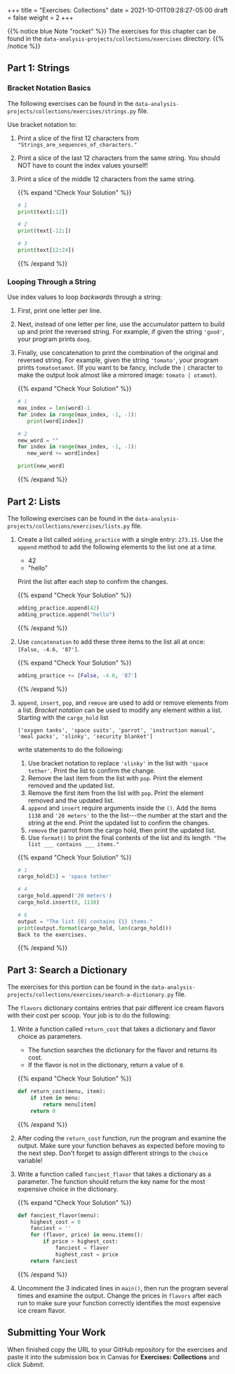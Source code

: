 +++
title = "Exercises: Collections"
date = 2021-10-01T09:28:27-05:00
draft = false
weight = 2
+++

{{% notice blue Note "rocket" %}}
The exercises for this chapter can be found in the `data-analysis-projects/collections/exercises` directory.
{{% /notice %}}


## Part 1: Strings

### Bracket Notation Basics

The following exercises can be found in the `data-analysis-projects/collections/exercises/strings.py` file.

Use bracket notation to:

1. Print a slice of the first 12 characters from `"Strings_are_sequences_of_characters."`
2. Print a slice of the last 12 characters from the same string. You should NOT have to count the index values yourself!
3. Print a slice of the middle 12 characters from the same string.

   {{% expand "Check Your Solution" %}}
   ```python
   # 1
   print(text[:12])
   
   # 2
   print(text[-12:])
   
   # 3
   print(text[12:24])
   ```
   {{% /expand %}}

### Looping Through a String

Use index values to loop *backwards* through a string:

1. First, print one letter per line.
2. Next, instead of one letter per line, use the accumulator pattern to build up and print the reversed string. For example, if given the string `'good'`, your program prints `doog`.
3. Finally, use concatenation to print the combination of the original and reversed string. For example, given the string `'tomato'`, your program prints `tomatootamot`. (If you want to be fancy, include the `|` character to make the output look almost like a mirrored image: `tomato | otamot`). 

   {{% expand "Check Your Solution" %}}
   ```python
   # 1
   max_index = len(word)-1
   for index in range(max_index, -1, -1):
      print(word[index])
   
   # 2
   new_word = ""
   for index in range(max_index, -1, -1):
      new_word += word[index]
   
   print(new_word)
   ```
   {{% /expand %}}

## Part 2: Lists

The following exercises can be found in the `data-analysis-projects/collections/exercises/lists.py` file.

1. Create a list called `adding_practice` with a single entry: `273.15`. Use the `append` method to add the following elements to the list one at a time.
    - 42
    - "hello"

    Print the list after each step to confirm the changes.

   {{% expand "Check Your Solution" %}}
   ```python
   adding_practice.append(42)
   adding_practice.append("hello")
   ```
   {{% /expand %}}

1. Use `concatenation` to add these three items to the list all at once: `[False, -4.6, '87']`.

   {{% expand "Check Your Solution" %}}
   ```python
   adding_practice += [False, -4.6, '87']
   ```
   {{% /expand %}}

1. `append`, `insert`, `pop`, and `remove` are used to add or remove elements from a list. *Bracket notation* can be used to modify any element within a list. Starting with the `cargo_hold` list

   ```console
   ['oxygen tanks', 'space suits', 'parrot', 'instruction manual', 'meal packs', 'slinky', 'security blanket']
   ```

    write statements to do the following:

    1. Use bracket notation to replace `'slinky'` in the list with `'space tether'`. Print the list to confirm the change.
    1. Remove the last item from the list with `pop`. Print the element removed and the updated list.
    1. Remove the first item from the list with `pop`. Print the element removed and the updated list.
    1. `append` and `insert` require arguments inside the `()`. Add the items `1138` and `'20 meters'` to the the list---the number at the start and the string at the end. Print the updated list to confirm the changes.
    1. `remove` the parrot from the cargo hold, then print the updated list.
    1. Use `format()` to print the final contents of the list and its length. `"The list ___ contains ___ items."`
   
   {{% expand "Check Your Solution" %}}
   ```python {linenos=table}
   # 1
   cargo_hold[5] = 'space tether'
   
   # 4
   cargo_hold.append('20 meters')
   cargo_hold.insert(0, 1138)
   
   # 6
   output = "The list {0} contains {1} items."
   print(output.format(cargo_hold, len(cargo_hold)))
   Back to the exercises.
   ```
   {{% /expand %}}

## Part 3: Search a Dictionary

The exercises for this portion can be found in the `data-analysis-projects/collections/exercises/search-a-dictionary.py` file.

The `flavors` dictionary contains entries that pair different ice cream
flavors with their cost per scoop. Your job is to do the following:

1. Write a function called `return_cost` that takes a dictionary and flavor choice as parameters.
   
   - The function searches the dictionary for the flavor and returns its cost.
   - If the flavor is not in the dictionary, return a value of `0`.

   {{% expand "Check Your Solution" %}}
   ```python
   def return_cost(menu, item):
       if item in menu:
           return menu[item]
       return 0
   ```
   {{% /expand %}}

1. After coding the `return_cost` function, run the program and examine the output. Make sure your function behaves as expected before moving to the next step. Don't forget to assign different strings to the `choice` variable! 
   
1. Write a function called `fanciest_flavor` that takes a dictionary as a parameter. The function should return the key name for the most expensive choice in the dictionary.

   {{% expand "Check Your Solution" %}}
   ```python
   def fanciest_flavor(menu):
       highest_cost = 0
       fanciest = ''
       for (flavor, price) in menu.items():
           if price > highest_cost:
               fanciest = flavor
               highest_cost = price
       return fanciest
   ```
   {{% /expand %}}

1. Uncomment the 3 indicated lines in `main()`, then run the program several times and examine the output. Change the prices in `flavors` after each run to make sure your function correctly identifies the most expensive ice cream flavor.

## Submitting Your Work

When finished copy the URL to your GitHub repository for the exercises and paste it into the submission box in Canvas for **Exercises: Collections** and click *Submit*.